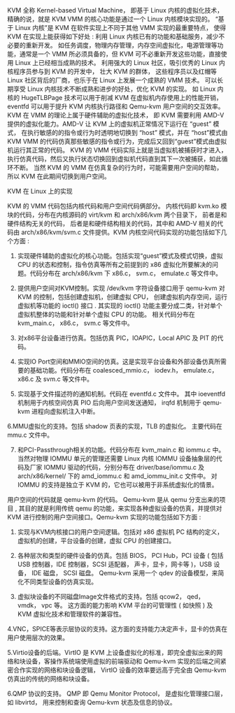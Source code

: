 KVM 全称 Kernel-based Virtual Machine， 即基于 Linux 内核的虚拟化技术， 精确的说，就是 KVM VMM 的核心功能是通过一个 Linux 内核模块实现的。 “基于 Linux 内核”是 KVM 在软件实现上不同于其他 VMM 实现的最重要特点， 使得 KVM 在实现上能获得如下好处 :
利用 Linux 内核已有的功能和基础服务，减少不必要的重新开发。 如任务调度，物理内存管理，内存空间虚拟化，电源管理等功能，通常是一个 VMM 所必须具备的，但 KVM 可不必重新开发这些功能，直接使用 Linux 上已经相当成熟的技术。
利用强大的 Linux 社区，吸引优秀的 Linux 内核程序员参与到 KVM 的开发中， 壮大 KVM 的群体， 这些程序员以及红帽等 Linux 社区背后的厂商，也乐于在 Linux 上发展一个成熟的 VMM 技术。
可以长期享受 Linux 内核技术不断成熟和进步的好处，优化 KVM 的实现。 如 Linux 内核的 HugeTLBPage 技术可以用于削减 KVM 在虚拟机内存使用上的性能开销， eventfd 可以用于提升 KVM 内核执行路径和 Qemu-kvm 用户空间的交互效率。
KVM 在 VMM 的理论上属于硬件辅助的虚拟化技术， 即 KVM 需要利用 AMD-V 提供的虚拟化能力。AMD-V 让 KVM 上的虚拟机正常情况下运行在 “guest” 模式， 在执行敏感的的指令或行为时透明地切换到 “host” 模式，并在 “host”模式由 KVM VMM 的代码仿真那些敏感的指令或行为，完成后又回到“guest”模式由虚拟机运行其正常的代码。 KVM 的 VMM 代码实际上就是当虚拟机被捕获时才进入，执行仿真代码，然后又执行状态切换回到虚拟机代码直到其下一次被捕获，如此循环不断。 当然 KVM 的 VMM 在仿真复杂的行为时，可能需要用户空间的帮助， 所以 KVM 在此期间切换到用户空间。

KVM 在 Linux 上的实现

KVM 的 VMM 代码包括内核代码和用户空间代码俩部分。 内核代码即 kvm.ko 模块的代码，分布在内核源码的 virt/kvm 和 arch/x86/kvm 两个目录下， 前者是和硬件结构无关的代码， 后者是和硬件结构相关的代码，其中和 AMD-V 相关的代码由 arch/x86/kvm/svm.c 文件提供。KVM 内核空间代码实现的功能包括如下几个方面 :

1. 实现硬件辅助的虚拟化的核心功能。包括实现“guest”模式及模式切换，虚拟 CPU 的状态和控制，指令仿真等所有之前提到的 x86 虚拟化所要解决的问题。代码分布在 arch/x86/kvm 下 x86.c， svm.c， emulate.c 等文件中。

2. 提供用户空间对KVM控制。实现 /dev/kvm 字符设备接口用于 qemu-kvm 对 KVM 的控制，包括创建虚拟机，创建虚拟 CPU， 创建虚拟机内存空间，运行虚拟机等功能的 ioctl() 接口 . 其实现的 ioctl() 功能主要分成二类，针对单个虚拟机整体的功能和针对单个虚拟 CPU 的功能。 相关代码分布在 kvm_main.c， x86.c， svm.c 等文件中。

3. 对x86平台设备进行仿真。包括仿真 PIC，IOAPIC，Local APIC 及 PIT 的代码。

4. 实现IO Port空间和MMIO空间的仿真。这是实现平台设备和外部设备仿真所需要的基础功能。代码分布在 coalesced_mmio.c， iodev.h， emulate.c， x86.c 及 svm.c 等文件中。

5. 实现基于文件描述符的通知机制。代码在 eventfd.c 文件中。 其中 ioeventfd 机制用于内核空间仿真 PIO 后向用户空间发送通知， irqfd 机制用于 qemu-kvm 进程向虚拟机注入中断。

6.MMU虚拟化的支持。包括 shadow 页表的实现，TLB 的虚拟化。 主要代码在 mmu.c 文件中。

7. 和PCI-Passthrough相关的功能。代码分布在 kvm_main.c 和 iommu.c 中。当然对物理 IOMMU 单元的管理还需要 Linux 内核 IOMMU 设备抽象层的代码及厂家 IOMMU 驱动的代码，分别分布在 driver/base/iommu.c 及 arch/x86/kernel/ 下的 amd_iommu.c 和 amd_iommu_init.c 文件中。 对 IOMMU 的支持是独立于 KVM 的，它也可以被用于非系统虚拟化的情景。

用户空间的代码就是 qemu-kvm 的代码。 Qemu-kvm 是从 qemu 分支出来的项目 , 其目的就是利用传统 qemu 的功能，来实现各种虚拟设备的仿真，并提供对 KVM 进行控制的用户空间接口。Qemu-kvm 实现的功能包括如下方面 :

1. 实现与KVM内核接口的用户空间逻辑。包括对 x86 虚拟机 PC 结构的定义，虚拟机的创建，平台设备的创建，虚拟 CPU 的创建接口。

2. 各种层次和类型的硬件设备的仿真。包括 BIOS， PCI Hub，PCI 设备 ( 包括 USB 控制器，IDE 控制器，SCSI 适配器， 声卡，显卡，网卡等 )，USB 设备， IDE 磁盘， SCSI 磁盘。 Qemu-kvm 采用一个 qdev 的设备模型，来简化不同类型设备的仿真实现。

3. 虚拟块设备的不同磁盘Image文件格式的支持。包括 qcow2， qed， vmdk， vpc 等。 这方面的能力影响 KVM 平台的可管理性 ( 如快照 ) 及 KVM 虚拟化技术和管理软件的兼容性。

4.VNC，SPICE等表示层协议的支持。这方面的支持能力决定声卡，显卡的仿真在用户使用层次的效果。

5.Virtio设备的后端。VirtIO 是 KVM 上设备虚拟化的标准，即完全虚拟出来的网络和块设备，客操作系统端使用虚拟的前端驱动和 Qemu-kvm 实现的后端之间紧密合作实现的网络和块设备逻辑， VirtIO 设备的效率要远高于完全由 Qemu-kvm 仿真出的传统的网络和块设备。

6.QMP 协议的支持。 QMP 即 Qemu Monitor Protocol， 是虚拟化管理接口层，如 libvirtd， 用来控制和查询 Qemu-kvm 状态及信息的协议。
